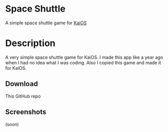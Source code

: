 # Space Shuttle
A simple space shuttle game for [KaiOS](https://www.kaiostech.com/)

# Description
A very simple space shuttle game for KaiOS.
I made this app like a year ago when I had no idea what I was coding.
Also I copied this game and made it for KaiOS.

## Download
This GitHub repo

## Screenshots
(soon)
